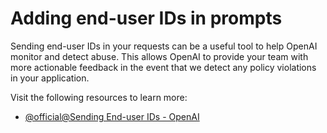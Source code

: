 # Adding end-user IDs in prompts

Sending end-user IDs in your requests can be a useful tool to help OpenAI monitor and detect abuse. This allows OpenAI to provide your team with more actionable feedback in the event that we detect any policy violations in your application.

Visit the following resources to learn more:

- [@official@Sending End-user IDs - OpenAI](https://platform.openai.com/docs/guides/safety-best-practices/end-user-ids)